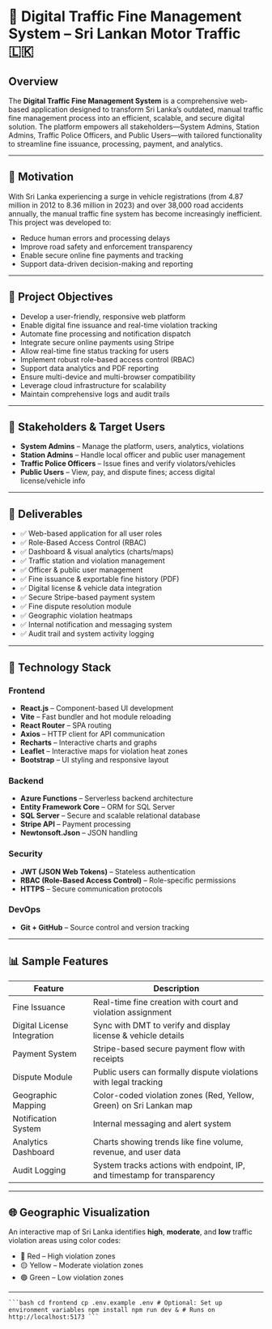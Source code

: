 # 🚦 Digital Traffic Fine Management System – Sri Lankan Motor Traffic 🇱🇰

## Overview

The **Digital Traffic Fine Management System** is a comprehensive web-based application designed to transform Sri Lanka’s outdated,
 manual traffic fine management process into an efficient, scalable, and secure digital solution. The platform empowers all stakeholders—System Admins, Station Admins, 
Traffic Police Officers, and Public Users—with tailored functionality to streamline fine issuance, processing, payment, and analytics.

---

## 📌 Motivation

With Sri Lanka experiencing a surge in vehicle registrations (from 4.87 million in 2012 to 8.36 million in 2023) and over 38,000 road accidents annually, 
the manual traffic fine system has become increasingly inefficient. 
This project was developed to:

- Reduce human errors and processing delays
- Improve road safety and enforcement transparency
- Enable secure online fine payments and tracking
- Support data-driven decision-making and reporting

---

## 🎯 Project Objectives

- Develop a user-friendly, responsive web platform
- Enable digital fine issuance and real-time violation tracking
- Automate fine processing and notification dispatch
- Integrate secure online payments using Stripe
- Allow real-time fine status tracking for users
- Implement robust role-based access control (RBAC)
- Support data analytics and PDF reporting
- Ensure multi-device and multi-browser compatibility
- Leverage cloud infrastructure for scalability
- Maintain comprehensive logs and audit trails

---

## 👥 Stakeholders & Target Users

- **System Admins** – Manage the platform, users, analytics, violations
- **Station Admins** – Handle local officer and public user management
- **Traffic Police Officers** – Issue fines and verify violators/vehicles
- **Public Users** – View, pay, and dispute fines; access digital license/vehicle info

---

## 🚀 Deliverables

- ✅ Web-based application for all user roles
- ✅ Role-Based Access Control (RBAC)
- ✅ Dashboard & visual analytics (charts/maps)
- ✅ Traffic station and violation management
- ✅ Officer & public user management
- ✅ Fine issuance & exportable fine history (PDF)
- ✅ Digital license & vehicle data integration
- ✅ Secure Stripe-based payment system
- ✅ Fine dispute resolution module
- ✅ Geographic violation heatmaps
- ✅ Internal notification and messaging system
- ✅ Audit trail and system activity logging

---

## 🧰 Technology Stack

### Frontend

- **React.js** – Component-based UI development
- **Vite** – Fast bundler and hot module reloading
- **React Router** – SPA routing
- **Axios** – HTTP client for API communication
- **Recharts** – Interactive charts and graphs
- **Leaflet** – Interactive maps for violation heat zones
- **Bootstrap** – UI styling and responsive layout

### Backend

- **Azure Functions** – Serverless backend architecture
- **Entity Framework Core** – ORM for SQL Server
- **SQL Server** – Secure and scalable relational database
- **Stripe API** – Payment processing
- **Newtonsoft.Json** – JSON handling

### Security

- **JWT (JSON Web Tokens)** – Stateless authentication
- **RBAC (Role-Based Access Control)** – Role-specific permissions
- **HTTPS** – Secure communication protocols

### DevOps

- **Git + GitHub** – Source control and version tracking

---

## 📊 Sample Features

| Feature                         | Description                                                                 |
|--------------------------------|-----------------------------------------------------------------------------|
| Fine Issuance                  | Real-time fine creation with court and violation assignment                 |
| Digital License Integration    | Sync with DMT to verify and display license & vehicle details              |
| Payment System                 | Stripe-based secure payment flow with receipts                             |
| Dispute Module                 | Public users can formally dispute violations with legal tracking           |
| Geographic Mapping             | Color-coded violation zones (Red, Yellow, Green) on Sri Lankan map         |
| Notification System            | Internal messaging and alert system                                        |
| Analytics Dashboard            | Charts showing trends like fine volume, revenue, and user data             |
| Audit Logging                  | System tracks actions with endpoint, IP, and timestamp for transparency    |

---

## 🌐 Geographic Visualization

An interactive map of Sri Lanka identifies **high**, **moderate**, and **low** traffic violation areas using color codes:
- 🔴 Red – High violation zones
- 🟡 Yellow – Moderate violation zones
- 🟢 Green – Low violation zones

---

<pre><code>```bash cd frontend cp .env.example .env # Optional: Set up environment variables npm install npm run dev & # Runs on http://localhost:5173 ```</code></pre>
